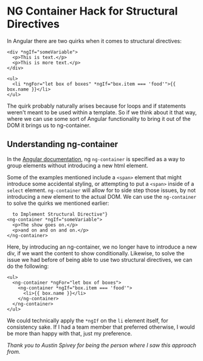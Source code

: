  NG Container Hack for Structural Directives 
============================================

In Angular there are two quirks when it comes to structural directives:

``` {caption="Quirk \#1 - Requiring Extra Element to Implement Structural Directive"}
<div *ngIf="someVariable">
  <p>This is text.</p>
  <p>This is more text.</p>
</div>
```

``` {caption="Quirk \#2 - Inability to apply more than two structural directives on the same element"}
<ul>
  <li *ngFor="let box of boxes" *ngIf="box.item === 'food'">{{ box.name }}</li>
</ul>
```

The quirk probably naturally arises because for loops and if statements
weren't meant to be used within a template. So if we think about it that
way, where we can use some sort of Angular functionality to bring it out
of the DOM it brings us to ng-container.

Understanding ng-container
--------------------------

In the [Angular
documentation](https://angular.io/guide/structural-directives#group-sibling-elements-with-ng-container),
ng `ng-container` is specified as a way to group elements without
introducing a new html element.

Some of the examples mentioned include a `<span>` element that might
introduce some accidental styling, or attempting to put a `<span>`
inside of a `select` element. `ng-container` will allow for to side step
those issues, by not introducing a new element to the actual DOM. We can
use the `ng-container` to solve the quirks we mentioned earlier:

``` {caption="Solution to Quirk \#1 - Requiring Extra Element 
  to Implement Structural Directive"}
<ng-container *ngIf="someVariable">
  <p>The show goes on.</p>
  <p>and on and on and on.</p>
</ng-container>
```

Here, by introducing an ng-container, we no longer have to introduce a
new div, if we want the content to show conditionally. Likewise, to
solve the issue we had before of being able to use two structural
directives, we can do the following:

``` {caption="Solution to Quirk \#2 - Inability to apply more than two structural directives on the same element"}
<ul>
  <ng-container *ngFor="let box of boxes">
    <ng-container *ngIf="box.item === 'food'">
      <li>{{ box.name }}</li>
    </ng-container>
  </ng-container>
</ul>  
```

We could technically apply the `*ngIf` on the `li` element itself, for
consistency sake. If I had a team member that preferred otherwise, I
would be more than happy with that, just my preference.

*Thank you to Austin Spivey for being the person where I saw this
approach from.*

